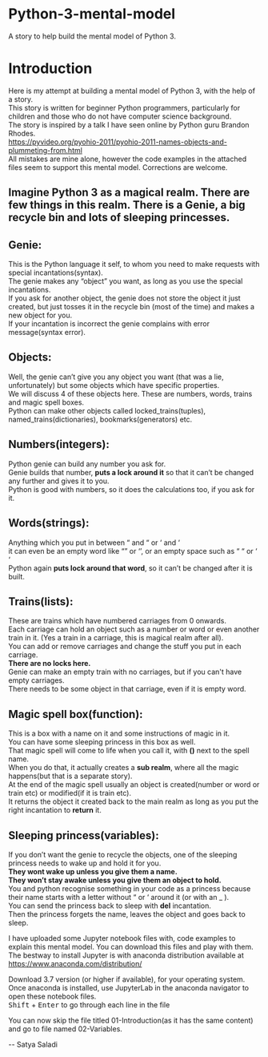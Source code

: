 # Python-3-mental-model
A story to help build the mental model of Python 3.

# Introduction
Here is my attempt at building a mental model of Python 3, with the help of a story.\
This story is written for beginner Python programmers, particularly for children and those who do not have computer science background.\
The story is inspired by a talk I have seen online by Python guru Brandon Rhodes.\
https://pyvideo.org/pyohio-2011/pyohio-2011-names-objects-and-plummeting-from.html \
All mistakes are mine alone, however the code examples in the attached files seem to support this mental model.
Corrections are welcome.

## Imagine Python 3 as a magical realm.  There are few things in this realm.  There is a Genie, a big recycle bin and lots of sleeping princesses.

## Genie: 
This is the Python language it self, to whom you need to make requests with special incantations(syntax).\
The genie makes any “object” you want, as long as you use the special incantations.\
If you ask for another object, the genie does not store the object it just created, but just tosses it in the recycle bin (most of the time) and makes a new object for you.\
If your incantation is incorrect the genie complains with error message(syntax error).

## Objects: 
Well, the genie can’t give you any object you want (that was a lie, unfortunately) but some objects which have specific properties.\
We will discuss 4 of these objects here. These are numbers, words, trains and magic spell boxes.\
Python can make other objects called locked_trains(tuples), named_trains(dictionaries), bookmarks(generators) etc.

## Numbers(integers): 
Python genie can build any number you ask for.\
Genie builds that number, **puts a lock around it** so that it can’t be changed any further and gives it to you.\
Python is good with numbers, so it does the calculations too, if you ask for it.

## Words(strings): 
Anything which you put in between “ and “ or ‘ and ‘\
it can even be an empty word like “” or ‘’, or an empty space such as “ “ or ‘ ‘\
Python again **puts lock around that word**, so it can’t be changed after it is built.

## Trains(lists): 
These are trains which have numbered carriages from 0 onwards.\
Each carriage can hold an object such as a number or word or even another train in it. (Yes a train in a carriage, this is magical realm after all).\
You can add or remove carriages and change the stuff you put in each carriage.\
**There are no locks here.**\
Genie can make an empty train with no carriages, but if you can't  have empty carriages.\
There needs to be some object in that carriage, even if it is empty word.

## Magic spell box(function): 
This is a box with a name on it and some instructions of magic in it.\
You can have some sleeping princess in this box as well. \
That magic spell will come to life when you call it, with **()** next to the spell name. \
When you do that, it actually creates a **sub realm**, where all the magic happens(but that is a separate story).\
At the end of the magic spell usually an object is created(number or word or train etc) or modified(if it is train etc). \
It returns the object it created back to the main realm as long as you put the right incantation to **return** it.

## Sleeping princess(variables): 
If you don’t want the genie to recycle the objects, one of the sleeping princess needs to wake up and hold it for you.\
**They wont wake up unless you give them a name.**\
**They won’t stay awake unless you give them an object to hold.**\
You and python recognise something in your code as a princess because their name starts with a letter without “ or ‘ around it (or with an _ ).\
You can send the princess back to sleep with **del** incantation.\
Then the princess forgets the name, leaves the object and goes back to sleep.

I have uploaded some Jupyter notebook files with, code examples to explain this mental model.
You can download this files and play with them.
The bestway to install Jupyter is with anaconda distribution available at https://www.anaconda.com/distribution/

Download 3.7 version (or higher if available), for your operating system.
Once anaconda is installed, use JupyterLab in the anaconda navigator to open these notebook files.\
<kbd>Shift</kbd> + <kbd>Enter</kbd> to go through each line in the file

You can now skip the file titled 01-Introduction(as it has the same content) and go to file named 02-Variables.

-- Satya Saladi
